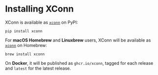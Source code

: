 # Installing XConn

XConn is available as [`xconn`](https://pypi.org/project/xconn/) on PyPI:

```shell
pip install xconn
```

For **macOS Homebrew** and **Linuxbrew** users, XConn will be available as [`xconn`](https://formulae.brew.sh/formula/xconn)
on Homebrew:

```shell
brew install xconn
```

On **Docker**, it will be published as `ghcr.io/xconn`, tagged for each release and `latest` for
the latest release.
